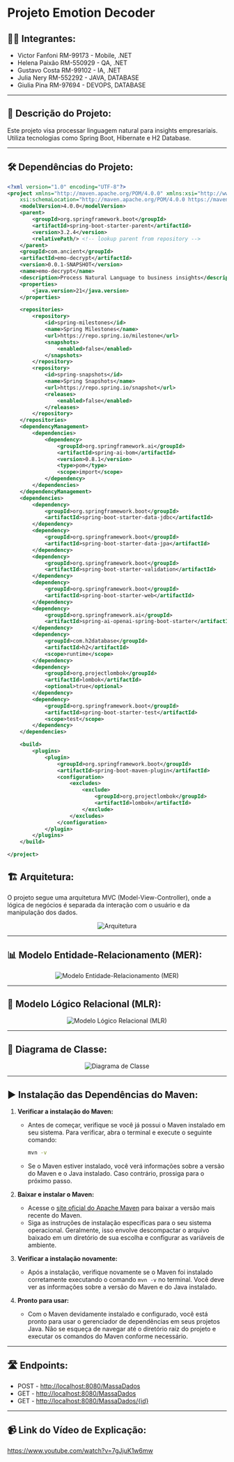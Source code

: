 # Projeto Emotion Decoder

## 👨‍💻 Integrantes:

- Victor Fanfoni RM-99173 - Mobile, .NET
- Helena Paixão RM-550929 - QA, .NET
- Gustavo Costa RM-99102 - IA, .NET
- Julia Nery RM-552292 - JAVA, DATABASE
- Giulia Pina RM-97694 - DEVOPS, DATABASE

---

## 🚀 Descrição do Projeto:

Este projeto visa processar linguagem natural para insights empresariais. Utiliza tecnologias como Spring Boot, Hibernate e H2 Database.

---

## 🛠️ Dependências do Projeto:

```xml
<?xml version="1.0" encoding="UTF-8"?>
<project xmlns="http://maven.apache.org/POM/4.0.0" xmlns:xsi="http://www.w3.org/2001/XMLSchema-instance"
	xsi:schemaLocation="http://maven.apache.org/POM/4.0.0 https://maven.apache.org/xsd/maven-4.0.0.xsd">
	<modelVersion>4.0.0</modelVersion>
	<parent>
		<groupId>org.springframework.boot</groupId>
		<artifactId>spring-boot-starter-parent</artifactId>
		<version>3.2.4</version>
		<relativePath/> <!-- lookup parent from repository -->
	</parent>
	<groupId>com.ancient</groupId>
	<artifactId>emo-decrypt</artifactId>
	<version>0.0.1-SNAPSHOT</version>
	<name>emo-decrypt</name>
	<description>Process Natural Language to business insights</description>
	<properties>
		<java.version>21</java.version>
	</properties>

	<repositories>
		<repository>
			<id>spring-milestones</id>
			<name>Spring Milestones</name>
			<url>https://repo.spring.io/milestone</url>
			<snapshots>
				<enabled>false</enabled>
			</snapshots>
		</repository>
		<repository>
			<id>spring-snapshots</id>
			<name>Spring Snapshots</name>
			<url>https://repo.spring.io/snapshot</url>
			<releases>
				<enabled>false</enabled>
			</releases>
		</repository>
	</repositories>
	<dependencyManagement>
		<dependencies>
			<dependency>
				<groupId>org.springframework.ai</groupId>
				<artifactId>spring-ai-bom</artifactId>
				<version>0.8.1</version>
				<type>pom</type>
				<scope>import</scope>
			</dependency>
		</dependencies>
	</dependencyManagement>
	<dependencies>
		<dependency>
			<groupId>org.springframework.boot</groupId>
			<artifactId>spring-boot-starter-data-jdbc</artifactId>
		</dependency>
		<dependency>
			<groupId>org.springframework.boot</groupId>
			<artifactId>spring-boot-starter-data-jpa</artifactId>
		</dependency>
		<dependency>
			<groupId>org.springframework.boot</groupId>
			<artifactId>spring-boot-starter-validation</artifactId>
		</dependency>
		<dependency>
			<groupId>org.springframework.boot</groupId>
			<artifactId>spring-boot-starter-web</artifactId>
		</dependency>
		<dependency>
			<groupId>org.springframework.ai</groupId>
			<artifactId>spring-ai-openai-spring-boot-starter</artifactId>
		</dependency>
		<dependency>
			<groupId>com.h2database</groupId>
			<artifactId>h2</artifactId>
			<scope>runtime</scope>
		</dependency>
		<dependency>
			<groupId>org.projectlombok</groupId>
			<artifactId>lombok</artifactId>
			<optional>true</optional>
		</dependency>
		<dependency>
			<groupId>org.springframework.boot</groupId>
			<artifactId>spring-boot-starter-test</artifactId>
			<scope>test</scope>
		</dependency>
	</dependencies>

	<build>
		<plugins>
			<plugin>
				<groupId>org.springframework.boot</groupId>
				<artifactId>spring-boot-maven-plugin</artifactId>
				<configuration>
					<excludes>
						<exclude>
							<groupId>org.projectlombok</groupId>
							<artifactId>lombok</artifactId>
						</exclude>
					</excludes>
				</configuration>
			</plugin>
		</plugins>
	</build>

</project>
```

## 🏗️ Arquitetura:
O projeto segue uma arquitetura MVC (Model-View-Controller), onde a lógica de negócios é separada da interação com o usuário e da manipulação dos dados.
<p align="center"> <img src="https://github.com/RicardoVicentepc/client/assets/86174349/c4fd273a-c04c-44c8-847a-cca4fa31041d" alt="Arquitetura"> </p>

---

## 📊 Modelo Entidade-Relacionamento (MER):
<p align="center"> <img src="https://github.com/RicardoVicentepc/client/assets/86174349/e5d931b9-473c-4d57-b502-2421e10eeb4b" alt="Modelo Entidade-Relacionamento (MER)"> </p>

---

## 📑 Modelo Lógico Relacional (MLR):
<p align="center"> <img src="https://github.com/RicardoVicentepc/client/assets/86174349/411f7911-ab4d-4dfa-b78c-4772fd9fb71e" alt="Modelo Lógico Relacional (MLR)"> </p>

---

## 🔧 Diagrama de Classe:
<p align="center"> <img src="https://github.com/RicardoVicentepc/client/assets/86174349/a3c7ab2a-6d4a-49d6-8a88-138f73684317" alt="Diagrama de Classe"> </p>

---

## ▶️ Instalação das Dependências do Maven:

1. **Verificar a instalação do Maven:**
    - Antes de começar, verifique se você já possui o Maven instalado em seu sistema. Para verificar, abra o terminal e execute o seguinte comando:
      ```bash
      mvn -v
      ```
    - Se o Maven estiver instalado, você verá informações sobre a versão do Maven e o Java instalado. Caso contrário, prossiga para o próximo passo.

2. **Baixar e instalar o Maven:**
    - Acesse o [site oficial do Apache Maven](https://maven.apache.org/download.cgi) para baixar a versão mais recente do Maven.
    - Siga as instruções de instalação específicas para o seu sistema operacional. Geralmente, isso envolve descompactar o arquivo baixado em um diretório de sua escolha e configurar as variáveis de ambiente.

3. **Verificar a instalação novamente:**
    - Após a instalação, verifique novamente se o Maven foi instalado corretamente executando o comando `mvn -v` no terminal. Você deve ver as informações sobre a versão do Maven e do Java instalado.

4. **Pronto para usar:**
    - Com o Maven devidamente instalado e configurado, você está pronto para usar o gerenciador de dependências em seus projetos Java. Não se esqueça de navegar até o diretório raiz do projeto e executar os comandos do Maven conforme necessário.

---

## 🛣️ Endpoints:
- POST - [http://localhost:8080/MassaDados](http://localhost:8080/MassaDados)
- GET - [http://localhost:8080/MassaDados](http://localhost:8080/MassaDados)
- GET - [http://localhost:8080/MassaDados/{id}](http://localhost:8080/MassaDados/{1})
---

## 📹 Link do Vídeo de Explicação:
https://www.youtube.com/watch?v=7gJjuK1w6mw